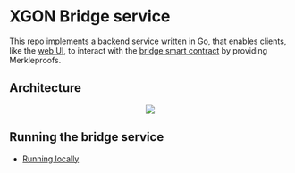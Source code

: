 # XGON Bridge service

This repo implements a backend service written in Go, that enables clients, like the [web UI](),
to interact with the [bridge smart contract](https://github.com/okx/xgon-contracts) by providing Merkleproofs.

## Architecture

<p align="center">
  <img src="./docs/architecture.drawio.png"/>
</p>

## Running the bridge service

- [Running locally](docs/running_local.md)

